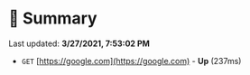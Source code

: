 # 📖 Summary
Last updated: **3/27/2021, 7:53:02 PM**

- `GET` [https://google.com](https://google.com) - **Up** (237ms)
